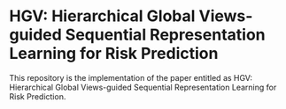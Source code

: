 # HGV: Hierarchical Global Views-guided Sequential Representation Learning for Risk Prediction

This repository is the implementation of the paper entitled as HGV: Hierarchical Global Views-guided Sequential Representation Learning for Risk Prediction.
